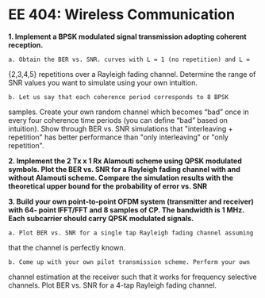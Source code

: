 # EE 404: Wireless Communication

**1. Implement a BPSK modulated signal transmission adopting coherent
reception.**

    a. Obtain the BER vs. SNR. curves with L = 1 (no repetition) and L =
{2,3,4,5} repetitions over a Rayleigh fading channel. Determine the
range of SNR values you want to simulate using your own intuition.

    b. Let us say that each coherence period corresponds to 8 BPSK
samples. Create your own random channel which becomes “bad” once
in every four coherence time periods (you can define “bad” based on
intuition). Show through BER vs. SNR simulations that "interleaving +
repetition" has better performance than "only interleaving" or "only
repetition".

**2. Implement the 2 Tx x 1 Rx Alamouti scheme using QPSK modulated symbols.
Plot the BER vs. SNR for a Rayleigh fading channel with and without Alamouti
scheme. Compare the simulation results with the theoretical upper bound for
the probability of error vs. SNR**

**3. Build your own point-to-point OFDM system (transmitter and receiver) with 64-
point IFFT/FFT and 8 samples of CP. The bandwidth is 1 MHz. Each
subcarrier should carry QPSK modulated signals.**

    a. Plot BER vs. SNR for a single tap Rayleigh fading channel assuming
that the channel is perfectly known.

    b. Come up with your own pilot transmission scheme. Perform your own
channel estimation at the receiver such that it works for frequency
selective channels. Plot BER vs. SNR for a 4-tap Rayleigh fading
channel. 
